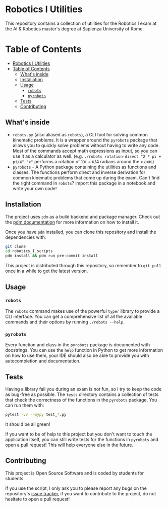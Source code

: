 

# Robotics I Utilities

This repository contains a collection of utilities for the Robotics I exam at the AI & Robotics master's degree at Sapienza University of Rome.

Table of Contents
=================

- [Robotics I Utilities](#robotics-i-utilities)
- [Table of Contents](#table-of-contents)
  - [What's inside](#whats-inside)
  - [Installation](#installation)
  - [Usage](#usage)
    - [`robots`](#robots)
    - [`pyrobots`](#pyrobots)
  - [Tests](#tests)
  - [Contributing](#contributing)

<!-- Created by https://github.com/ekalinin/github-markdown-toc -->

## What's inside

- `robots.py` (also aliased as `robots`), a CLI tool for solving common kinematic problems. It is a wrapper around the `pyrobots` package that allows you to quickly solve problems without having to write any code. Most of the commands accept math expressions as input, so you can use it as a calculator as well. (e.g. `./robots rotation-direct "2 * pi + pi/4" "x"` performs a rotation of 2π + π/4 radians around the x axis)
- `pyrobots` - A Python package containing the utilities as functions and classes. The functions perform direct and inverse derivation for common kinematic problems that come up during the exam.  Can't find the right command in `robots`? import this package in a notebook and write your own code!

## Installation

The project uses `pdm` as a build backend and package manager. Check out the [pdm documentation](https://pdm.fming.dev/) for more information on how to install it.

Once you have `pdm` installed, you can clone this repository and install the dependencies with:

```bash
git clone
cd robotics_I_scripts
pdm install && pdm run pre-commit install
```

This project is distributed through this repository, so remember to `git pull` once in a while to get the latest version.

## Usage

### `robots`

The `robots` command makes use of the powerful `typer` library to provide a CLI interface. You can get a comprehensive list of all the available commands and their options by running `./robots --help`.

### `pyrobots`

Every function and class in the `pyrobots` package is documented with docstrings. You can use the `help` function in Python to get more information on how to use them, your IDE should also be able to provide you with autocompletion and documentation.

## Tests

Having a library fail you during an exam is not fun, so I try to keep the code as bug-free as possible. The `tests` directory contains a collection of tests that check the correctness of the functions in the `pyrobots` package. You can run them with:

```bash
pytest -vv --mypy test_*.py
```

It should be all green!

If you want to be of help to this project but you don't want to touch the application itself, you can still write tests for the functions in `pyrobots` and open a pull request! This will help everyone else in the future.

## Contributing

This project is Open Source Software and is coded by students for students. 

If you use the script, I only ask you to please report any bugs on the repository's [issue tracker](https://github.com/dario-loi/robotics_I_scripts/issues), if you want to contribute to the project, do not hesitate to open a pull request!

